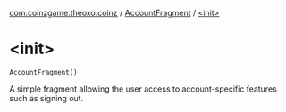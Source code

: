 [com.coinzgame.theoxo.coinz](../index.md) / [AccountFragment](index.md) / [&lt;init&gt;](.)

# &lt;init&gt;

`AccountFragment()`

A simple fragment allowing the user access to account-specific features such as signing out.

